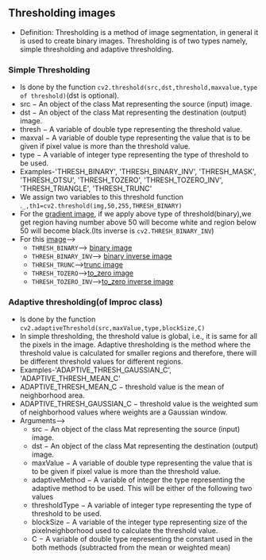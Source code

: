 ## Thresholding images
* Definition: Thresholding is a method of image segmentation, in general it is used to create binary images. Thresholding is of two types     namely, simple thresholding and adaptive thresholding.
### Simple Thresholding 
  * Is done by the function ```cv2.threshold(src,dst,threshold,maxvalue,type of threshold)```(dst is optional).
  * src − An object of the class Mat representing the source (input) image.
  * dst − An object of the class Mat representing the destination (output) image.
  * thresh − A variable of double type representing the threshold value.
  * maxval − A variable of double type representing the value that is to be given if pixel value is more than the threshold value.
  * type − A variable of integer type representing the type of threshold to be used.
* Examples-'THRESH_BINARY', 'THRESH_BINARY_INV', 'THRESH_MASK', 'THRESH_OTSU', 'THRESH_TOZERO', 'THRESH_TOZERO_INV', 'THRESH_TRIANGLE',               'THRESH_TRUNC'
* We assign two variables to this threshold function .```_,th1=cv2.threshold(img,50,255,THRESH_BINARY)```
* For the [gradient image](https://pe-images.s3.amazonaws.com/basics/cc/gradients/essentials/photoshop-foreground-background-gradient.jpg),
  if we apply above type of threshold(binary),we get region having number above 50 will become white and region below 50 will become black.(Its inverse is ```cv2.THRESH_BINARY_INV```)
* For this [image](https://www.tutorialspoint.com/opencv/images/thresh_input.jpg)-->
  * ```THRESH_BINARY```--> [binary image](https://www.tutorialspoint.com/opencv/images/thresh_binary.jpg)
  * ```THRESH_BINARY_INV```--> [binary inverse image](https://www.tutorialspoint.com/opencv/images/thresh_binary_inv.jpg)
  * ```THRESH_TRUNC```-->[trunc image](https://www.tutorialspoint.com/opencv/images/thresh_trunc.jpg)
  * ```THRESH_TOZERO```-->[to_zero image](https://www.tutorialspoint.com/opencv/images/thresh_tozero.jpg)
  * ```THRESH_TOZERO_INV```-->[to_zero inverse image](https://www.tutorialspoint.com/opencv/images/thresh_tozero_inv.jpg)
### Adaptive thresholding(of Improc class) 
* Is done by the function ```cv2.adaptiveThreshold(src,maxValue,type,blockSize,C)```
* In simple thresholding, the threshold value is global, i.e., it is same for all the pixels in the image. Adaptive thresholding is the    method where the threshold value is calculated for smaller regions and therefore, there will be different threshold values for          different regions.
* Examples-'ADAPTIVE_THRESH_GAUSSIAN_C', 'ADAPTIVE_THRESH_MEAN_C'
* ADAPTIVE_THRESH_MEAN_C − threshold value is the mean of neighborhood area.
* ADAPTIVE_THRESH_GAUSSIAN_C − threshold value is the weighted sum of neighborhood values where weights are a Gaussian window.
* Arguments-->
  * src − An object of the class Mat representing the source (input) image.
  * dst − An object of the class Mat representing the destination (output) image.
  * maxValue − A variable of double type representing the value that is to be given if pixel value is more than the threshold value.
  * adaptiveMethod − A variable of integer the type representing the adaptive method to be used. This will be either of the following       two values
  * thresholdType − A variable of integer type representing the type of threshold to be used.
  * blockSize − A variable of the integer type representing size of the pixelneighborhood used to calculate the threshold value.
  * C − A variable of double type representing the constant used in the both methods (subtracted from the mean or weighted mean)
